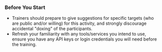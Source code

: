### Before You Start

* Trainers should prepare to give suggestions for specific targets (who are public and/or willing) for this activity, and strongly discourage accidental "doxing" of the participants.
* Refresh your familiarity with any tools/services you intend to use, ensure you have any API keys or login credentials you will need before the training.

